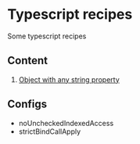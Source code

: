 # Typescript recipes

Some typescript recipes

## Content
1.   [Object with any string property](recipes/any-string-property.ts)

## Configs

- noUncheckedIndexedAccess
- strictBindCallApply